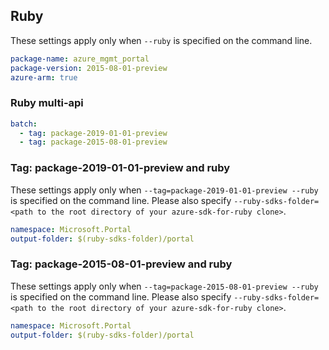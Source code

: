 ## Ruby

These settings apply only when `--ruby` is specified on the command line.

```yaml
package-name: azure_mgmt_portal
package-version: 2015-08-01-preview
azure-arm: true
```

### Ruby multi-api

``` yaml $(ruby) && $(multiapi)
batch:
  - tag: package-2019-01-01-preview
  - tag: package-2015-08-01-preview
```

### Tag: package-2019-01-01-preview and ruby

These settings apply only when `--tag=package-2019-01-01-preview --ruby` is specified on the command line.
Please also specify `--ruby-sdks-folder=<path to the root directory of your azure-sdk-for-ruby clone>`.

```yaml $(tag) == 'package-2019-01-01-preview' && $(ruby)
namespace: Microsoft.Portal
output-folder: $(ruby-sdks-folder)/portal
```

### Tag: package-2015-08-01-preview and ruby

These settings apply only when `--tag=package-2015-08-01-preview --ruby` is specified on the command line.
Please also specify `--ruby-sdks-folder=<path to the root directory of your azure-sdk-for-ruby clone>`.

```yaml $(tag) == 'package-2015-08-01-preview' && $(ruby)
namespace: Microsoft.Portal
output-folder: $(ruby-sdks-folder)/portal
```
